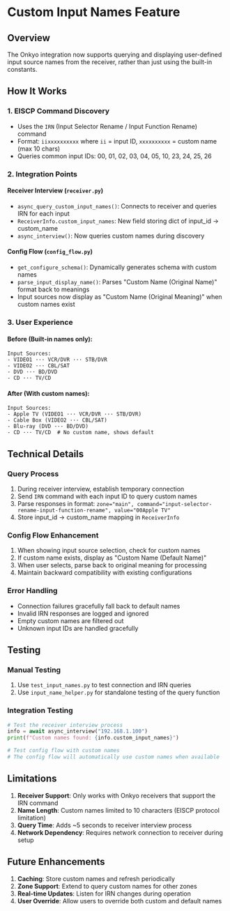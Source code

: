 # Custom Input Names Feature

## Overview

The Onkyo integration now supports querying and displaying user-defined input source names from the receiver, rather than just using the built-in constants.

## How It Works

### 1. EISCP Command Discovery
- Uses the `IRN` (Input Selector Rename / Input Function Rename) command
- Format: `iixxxxxxxxxx` where `ii` = input ID, `xxxxxxxxxx` = custom name (max 10 chars)
- Queries common input IDs: 00, 01, 02, 03, 04, 05, 10, 23, 24, 25, 26

### 2. Integration Points

#### Receiver Interview (`receiver.py`)
- `async_query_custom_input_names()`: Connects to receiver and queries IRN for each input
- `ReceiverInfo.custom_input_names`: New field storing dict of input_id -> custom_name
- `async_interview()`: Now queries custom names during discovery

#### Config Flow (`config_flow.py`)
- `get_configure_schema()`: Dynamically generates schema with custom names
- `parse_input_display_name()`: Parses "Custom Name (Original Name)" format back to meanings
- Input sources now display as "Custom Name (Original Meaning)" when custom names exist

### 3. User Experience

#### Before (Built-in names only):
```
Input Sources:
- VIDEO1 ··· VCR/DVR ··· STB/DVR
- VIDEO2 ··· CBL/SAT  
- DVD ··· BD/DVD
- CD ··· TV/CD
```

#### After (With custom names):
```
Input Sources:
- Apple TV (VIDEO1 ··· VCR/DVR ··· STB/DVR)
- Cable Box (VIDEO2 ··· CBL/SAT)
- Blu-ray (DVD ··· BD/DVD)  
- CD ··· TV/CD  # No custom name, shows default
```

## Technical Details

### Query Process
1. During receiver interview, establish temporary connection
2. Send `IRN` command with each input ID to query custom names
3. Parse responses in format: `zone="main", command="input-selector-rename-input-function-rename", value="00Apple TV"`
4. Store input_id -> custom_name mapping in `ReceiverInfo`

### Config Flow Enhancement
1. When showing input source selection, check for custom names
2. If custom name exists, display as "Custom Name (Default Name)"
3. When user selects, parse back to original meaning for processing
4. Maintain backward compatibility with existing configurations

### Error Handling
- Connection failures gracefully fall back to default names
- Invalid IRN responses are logged and ignored
- Empty custom names are filtered out
- Unknown input IDs are handled gracefully

## Testing

### Manual Testing
1. Use `test_input_names.py` to test connection and IRN queries
2. Use `input_name_helper.py` for standalone testing of the query function

### Integration Testing
```python
# Test the receiver interview process
info = await async_interview("192.168.1.100")
print(f"Custom names found: {info.custom_input_names}")

# Test config flow with custom names
# The config flow will automatically use custom names when available
```

## Limitations

1. **Receiver Support**: Only works with Onkyo receivers that support the IRN command
2. **Name Length**: Custom names limited to 10 characters (EISCP protocol limitation)
3. **Query Time**: Adds ~5 seconds to receiver interview process
4. **Network Dependency**: Requires network connection to receiver during setup

## Future Enhancements

1. **Caching**: Store custom names and refresh periodically
2. **Zone Support**: Extend to query custom names for other zones
3. **Real-time Updates**: Listen for IRN changes during operation
4. **User Override**: Allow users to override both custom and default names